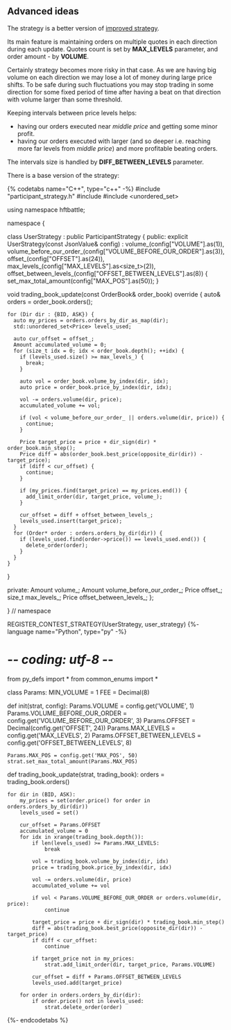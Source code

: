 ## Advanced ideas

The strategy is a better version of [improved strategy](ideas.md).

Its main feature is maintaining orders on multiple quotes in each direction during each update.
Quotes count is set by **MAX_LEVELS** parameter, and order amount - by **VOLUME**.

Certainly strategy becomes more risky in that case.
As we are having big volume on each direction we may lose a lot of money during large price shifts.
To be safe during such fluctuations you may stop trading in some direction for some fixed period of time after having a beat on that direction with volume larger than some threshold.

Keeping intervals between price levels helps:

  - having our orders executed near *middle price* and getting some minor profit.
  - having our orders executed with larger (and so deeper i.e. reaching more far levels from *middle price*) and more profitable beating orders.

The intervals size is handled by **DIFF_BETWEEN_LEVELS** parameter.

There is a base version of the strategy:

{% codetabs name="C++", type="c++" -%}
#include "participant_strategy.h"
#include <vector>
#include <unordered_set>

using namespace hftbattle;

namespace {

class UserStrategy : public ParticipantStrategy {
public:
  explicit UserStrategy(const JsonValue& config) :
      volume_(config["VOLUME"].as<Amount>(1)),
      volume_before_our_order_(config["VOLUME_BEFORE_OUR_ORDER"].as<Amount>(3)),
      offset_(config["OFFSET"].as<Price>(24)),
      max_levels_(config["MAX_LEVELS"].as<size_t>(2)),
      offset_between_levels_(config["OFFSET_BETWEEN_LEVELS"].as<Price>(8)) {
    set_max_total_amount(config["MAX_POS"].as<Amount>(50));
  }

  void trading_book_update(const OrderBook& order_book) override {
    auto& orders = order_book.orders();

    for (Dir dir : {BID, ASK}) {
      auto my_prices = orders.orders_by_dir_as_map(dir);
      std::unordered_set<Price> levels_used;

      auto cur_offset = offset_;
      Amount accumulated_volume = 0;
      for (size_t idx = 0; idx < order_book.depth(); ++idx) {
        if (levels_used.size() >= max_levels_) {
          break;
        }

        auto vol = order_book.volume_by_index(dir, idx);
        auto price = order_book.price_by_index(dir, idx);

        vol -= orders.volume(dir, price);
        accumulated_volume += vol;

        if (vol < volume_before_our_order_ || orders.volume(dir, price)) {
          continue;
        }

        Price target_price = price + dir_sign(dir) * order_book.min_step();
        Price diff = abs(order_book.best_price(opposite_dir(dir)) - target_price);
        if (diff < cur_offset) {
          continue;
        }

        if (my_prices.find(target_price) == my_prices.end()) {
          add_limit_order(dir, target_price, volume_);
        }

        cur_offset = diff + offset_between_levels_;
        levels_used.insert(target_price);
      }
      for (Order* order : orders.orders_by_dir(dir)) {
        if (levels_used.find(order->price()) == levels_used.end()) {
          delete_order(order);
        }
      }
    }
  }

private:
  Amount volume_;
  Amount volume_before_our_order_;
  Price offset_;
  size_t max_levels_;
  Price offset_between_levels_;
};

}  // namespace

REGISTER_CONTEST_STRATEGY(UserStrategy, user_strategy)
{%- language name="Python", type="py" -%}
# -*- coding: utf-8 -*-


from py_defs import *
from common_enums import *


class Params:
    MIN_VOLUME = 1
    FEE = Decimal(8)


def init(strat, config):
    Params.VOLUME = config.get('VOLUME', 1)
    Params.VOLUME_BEFORE_OUR_ORDER = config.get('VOLUME_BEFORE_OUR_ORDER', 3)
    Params.OFFSET = Decimal(config.get('OFFSET', 24))
    Params.MAX_LEVELS = config.get('MAX_LEVELS', 2)
    Params.OFFSET_BETWEEN_LEVELS = config.get('OFFSET_BETWEEN_LEVELS', 8)

    Params.MAX_POS = config.get('MAX_POS', 50)
    strat.set_max_total_amount(Params.MAX_POS)


def trading_book_update(strat, trading_book):
    orders = trading_book.orders()

    for dir in (BID, ASK):
        my_prices = set(order.price() for order in orders.orders_by_dir(dir))
        levels_used = set()

        cur_offset = Params.OFFSET
        accumulated_volume = 0
        for idx in xrange(trading_book.depth()):
            if len(levels_used) >= Params.MAX_LEVELS:
                break

            vol = trading_book.volume_by_index(dir, idx)
            price = trading_book.price_by_index(dir, idx)

            vol -= orders.volume(dir, price)
            accumulated_volume += vol

            if vol < Params.VOLUME_BEFORE_OUR_ORDER or orders.volume(dir, price):
                continue

            target_price = price + dir_sign(dir) * trading_book.min_step()
            diff = abs(trading_book.best_price(opposite_dir(dir)) - target_price)
            if diff < cur_offset:
                continue

            if target_price not in my_prices:
                strat.add_limit_order(dir, target_price, Params.VOLUME)

            cur_offset = diff + Params.OFFSET_BETWEEN_LEVELS
            levels_used.add(target_price)

        for order in orders.orders_by_dir(dir):
            if order.price() not in levels_used:
                strat.delete_order(order)
{%- endcodetabs %}
